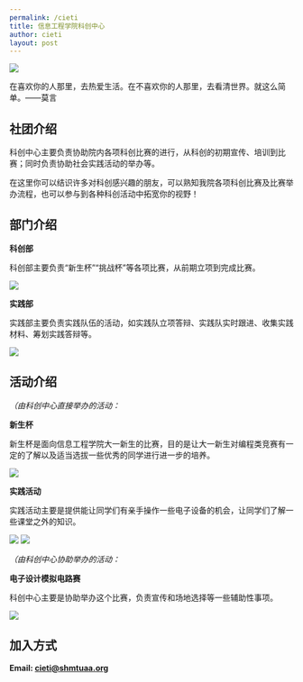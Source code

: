 ```yaml
---
permalink: /cieti
title: 信息工程学院科创中心
author: cieti
layout: post
---
```




![](https://github.com/BiscuitsAndCats/shmtuaa.org/bold/main/assets/Cieti/logo.png)

在喜欢你的人那里，去热爱生活。在不喜欢你的人那里，去看清世界。就这么简单。——莫言

## 社团介绍
科创中心主要负责协助院内各项科创比赛的进行，从科创的初期宣传、培训到比赛；同时负责协助社会实践活动的举办等。

在这里你可以结识许多对科创感兴趣的朋友，可以熟知我院各项科创比赛及比赛举办流程，也可以参与到各种科创活动中拓宽你的视野！

## 部门介绍

**科创部**

科创部主要负责“新生杯”“挑战杯”等各项比赛，从前期立项到完成比赛。

![](https://github.com/BiscuitsAndCats/shmtuaa.org/bold/main/assets/Cieti/image1.1.png)

**实践部**

实践部主要负责实践队伍的活动，如实践队立项答辩、实践队实时跟进、收集实践材料、筹划实践答辩等。

![](https://github.com/BiscuitsAndCats/shmtuaa.org/bold/main/assets/Cieti/image1.2.png)

## 活动介绍

*（由科创中心直接举办的活动：*

**新生杯**

新生杯是面向信息工程学院大一新生的比赛，目的是让大一新生对编程类竞赛有一定的了解以及适当选拔一些优秀的同学进行进一步的培养。

![](https://github.com/BiscuitsAndCats/shmtuaa.org/blob/main/assets/Cieti/image2.1.png)

**实践活动**

实践活动主要是提供能让同学们有亲手操作一些电子设备的机会，让同学们了解一些课堂之外的知识。

![](https://github.com/BiscuitsAndCats/shmtuaa.org/blob/main/assets/Cieti/image3.1.png)
![](https://github.com/BiscuitsAndCats/shmtuaa.org/blob/main/assets/Cieti/image3.2.jpg)

*（由科创中心协助举办的活动：*

**电子设计模拟电路赛**

科创中心主要是协助举办这个比赛，负责宣传和场地选择等一些辅助性事项。

![](https://github.com/BiscuitsAndCats/shmtuaa.org/blob/main/assets/Cieti/image4.1.png)

## 加入方式

**Email: [cieti@shmtuaa.org](mailto:cieti@shmtuaa.org)**
